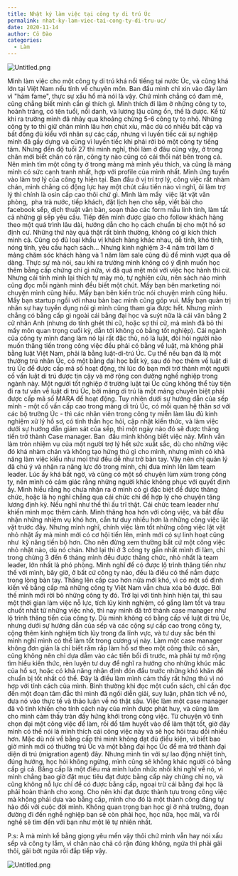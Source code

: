 ```yaml
---
title: Nhật ký làm việc tại công ty di trú Úc
permalink: nhat-ky-lam-viec-tai-cong-ty-di-tru-uc/
date: 2020-11-14
author: Cô Đào
categories:
  - Làm
---
```


![Untitled.png](/images/c9e455d1-f3a8-4cac-937a-0fc0b6e98b3c/Untitled.png)


Mình làm việc cho một công ty di trú khá nổi tiếng tại nước Úc, và cũng khá lớn tại Việt Nam nếu tính về chuyên môn. Ban đầu mình chỉ xin vào đây làm vì "hám fame", thực sự xấu hổ mà nói là vậy. Chứ mình chẳng có đam mê, cũng chẳng biết mình cần gì thích gì. Mình thích đi làm ở những công ty to, hoành tráng, có tên tuổi, nổi danh, và lương lậu cũng ổn, thế là được.
Kể từ khi ra trường mình đã nhảy qua khoảng chừng 5-6 công ty to nhỏ. Những công ty to thì giữ chân mình lâu hơn chút xíu, mặc dù có nhiều bất cập và bất đồng đủ kiểu với nhân sự các cấp, nhưng vì luyến tiếc cái sự nghiệp mình đã gầy dựng và cũng vì luyến tiếc khi phải rời bỏ một công ty tiếng tăm. Nhưng đến độ tuổi 27 thì mình nghĩ, thôi làm ở đâu cũng vậy, ở trong chăn mới biết chăn có rận, công ty nào cũng có cái thối nát bên trong cả. Nên mình tìm một công ty ở trong mảng mà mình yêu thích, và cũng là mảng mình có sức cạnh tranh nhất, hợp với profile của mình nhất. Mình ứng tuyển vào làm trợ lý của công ty hiện tại.
Ban đầu ở vị trí trợ lý, công việc rất nhàm chán, mình chẳng có động lực hay một chút cầu tiến nào vì nghĩ, ôi làm trợ lý thì chính là osin cấp cao thôi chứ gì. Mình làm mấy  việc lặt vặt văn phòng,  pha trà nước, tiếp khách, đặt lịch hẹn cho sếp, viết bài cho facebook sếp, dịch thuật văn bản, soạn thảo các form mẫu linh tinh, làm tất cả những gì sếp yêu cầu.
Tiếp đến mình được giao cho follow khách hàng theo một quá trình lâu dài, hướng dẫn cho họ cách chuẩn bị cho một hồ sơ định cư. Những thứ này quả thật rất bình thường, không có gì kích thích mình cả. Cũng có đủ loại khẩu vị khách hàng khác nhau, dễ tính, khó tính, nóng tính, yêu cầu hạch sách... Nhưng kinh nghiệm 3-4 năm trời làm ở mảng chăm sóc khách hàng và 1 năm làm sale cũng đủ để mình vượt qua dễ dàng.
Thực sự mà nói, sau khi ra trường mình không có ý định muốn học thêm bằng cấp chứng chỉ gì nữa, vì đã quá mệt mỏi với việc học hành thi cử. Nhưng cái tính mình lại thích tự mày mò, tự nghiên cứu, nên sách nào mình cũng đọc mỗi ngành mình đều biết một chút. Mấy bạn bên marketing nói chuyện mình cũng hiểu. Mấy bạn bên kiến trúc nói chuyện mình cũng hiểu. Mấy bạn startup ngồi với nhau bàn bạc mình cũng góp vui. Mấy bạn quản trị nhân sự hay tuyển dụng nói gì mình cũng tham gia được hết. Nhưng mình chẳng có bằng cấp gì ngoài cái bằng đại học và suýt nữa là cái văn bằng 2 cử nhân Anh (nhưng do tính ghét thi cử, hoặc sợ thi cử, mà mình đã bỏ thi mấy môn quan trọng cuối kỳ, dẫn tới không có bằng tốt nghiệp).
Cái ngành của công ty mình đang làm nó lại rất đặc thù, nó là luật, đòi hỏi người nào muốn thăng tiến trong công việc đều phải có bằng về luật, mà không phải bằng luật Việt Nam, phải là bằng luật-di-trú Úc. Cụ thể nếu bạn đã là một thường trú nhân Úc, có một bằng đại học bất kỳ, sau đó học thêm về luật di trú Úc để được cấp mã số hoạt động, thì lúc đó bạn mới trở thành một người cố vấn luật di trú được tin cậy và mở rộng con đường nghề nghiệp trong ngành này. Một người tốt nghiệp ở trường luật tại Úc cũng không thể tùy tiện đi ra tư vấn về luật di trú Úc, bởi mảng di trú là một mảng chuyên biệt phải được cấp mã số MARA để hoạt động.
Tuy nhiên dưới sự hướng dẫn của sếp mình - một cố vấn cấp cao trong mảng di trú Úc, có mối quan hệ thân sơ với các bộ trưởng Úc - thì các nhân viên trong công ty miễn làm lâu đủ kinh nghiệm xử lý hồ sơ, có tinh thần học hỏi, cập nhật kiến thức, và làm việc dưới sự hướng dẫn giám sát của sếp, thì một ngày nào đó sẽ được thăng tiến trở thành Case manager.
Ban  đầu mình không biết việc này. Mình vẫn làm tròn nhiệm vụ của một người trợ lý hết sức xuất sắc, dù cho những việc đó khá nhàm chán và không tạo hứng thú gì cho mình, nhưng mình có khả năng làm việc kiểu như mọi thứ đều dễ như trở bàn tay. Vậy nên chị quản lý đã chú ý và nhận ra năng lực đó trong mình, chị đưa mình lên làm team leader. Lúc ấy khá bất ngờ, và cũng có một số chuyện lùm xùm trong công ty, nên mình có cảm giác rằng những người khác không phục với quyết định ấy. Mình hiểu rằng họ chưa nhận ra ở mình có gì đặc biệt để được thăng chức, hoặc là họ nghĩ chẳng qua cái chức chỉ để hợp lý cho chuyện tăng lương định kỳ. Nếu nghĩ như thế thì ấu trĩ thật.
Cái chức team leader như khiến mình mọc thêm cánh. Mình thăng hoa hơn với công việc, và bắt đầu nhận những nhiệm vụ khó hơn, cần tư duy nhiều hơn là những công việc lặt vặt trước đây. Nhưng mình nghĩ, chính việc làm tốt những công việc lặt vặt nhỏ nhặt ấy mà mình mới có cơ hội tiến lên, mình mới có sự linh hoạt cũng như  kỹ năng tiến bộ hơn. Cho nên đừng xem thường bất cứ một công việc nhỏ nhặt nào, dù nó chán.
Nhớ lại thì ở 3 công ty gần nhất mình đi làm, chỉ trong chừng 3 đến 6 tháng mình đều được thăng chức, nhỏ nhất là team leader, lớn nhất là phó phòng. Mình nghĩ để có được lộ trình thăng tiến như thế với mình, bây giờ, ở bất cứ công ty nào, đều là điều có thể nắm được trong lòng bàn tay. Thăng lên cấp cao hơn nữa mới khó, vì có một số định kiến về bằng cấp mà những công ty Việt Nam vẫn chưa xóa bỏ được. Bởi thế mình mới rời bỏ những công ty đó.
Trở lại với tình hình hiện tại, thì sau một thời gian làm việc nỗ lực, tích lũy kinh nghiệm, cố gắng làm tốt và trau chuốt nhất từ những việc nhỏ, thì nay mình đã trở thành case manager như lộ trình thăng tiến của công ty. Dù mình không có bằng cấp về luật di trú Úc, nhưng dưới sự hướng dẫn của sếp và các cộng sự cấp cao trong công ty, cộng thêm kinh nghiệm tích lũy trong đa lĩnh vực, và tư duy sắc bén thì mình nghĩ mình có thể làm tốt trong cương vị này.
Làm một case manager không đơn giản là chỉ biết răm rắp làm hồ sơ theo một công thức có sẵn, cũng không nên chỉ dựa dẫm vào các tiền bối đi trước, mà phải tự mở rộng tìm hiểu kiến thức, rèn luyện tư duy để nghĩ ra hướng cho những khúc mắc của hồ sơ, hoặc có khả năng nhận định đón đầu trước những khó khăn để chuẩn bị tốt nhất có thể. Đây là điều làm mình cảm thấy rất hứng thú vì nó hợp với tính cách của mình. Bình thường khi đọc một cuốn sách, chỉ cần đọc đến một đoạn tâm đắc thì mình đã ngồi diễn giải, suy luận, phân tích về nó, đưa nó vào thực tế và thảo luận về nó thật sâu. Việc làm một case manager đã vô tình khiến cho tính cách này của mình được phát huy, và cũng làm cho mình cảm thấy tràn đầy hứng khởi trong công việc.
Từ chuyện vô tình chọn đại một công việc để làm, rồi đổ tâm huyết vào để làm thật tốt, giờ đây mình có thể nói là mình thích cái công việc này và sẽ học hỏi trau dồi nhiều hơn. Mặc dù nói về bằng cấp thì mình không đạt đủ điều kiện, vì biết bao giờ mình mới có thường trú Úc và một bằng đại học Úc để mà trở thành đại diện di trú (migration agent) đây. Nhưng mình tin với sự lao động nhiệt tình, đúng hướng, học hỏi không ngừng, mình cũng sẽ không khác người có bằng cấp gì cả.
Bằng cấp là một điều mà mình luôn nhức nhối khi nghĩ về nó, vì mình chẳng bao giờ đặt mục tiêu đạt được bằng cấp này chứng chỉ nọ, và cũng không nỗ lực chỉ để có được bằng cấp, ngoại trừ cái bằng đại học là phải hoàn thành cho xong. Cho nên khi đạt được thành tựu trong công việc mà không phải dựa vào bằng cấp, mình cho đó là một thành công đáng tự hào đối với cuộc đời mình.
Không quan trọng bạn học gì ở nhà trường, đoạn đường đi đến nghề nghiệp bạn sẽ còn phải học, học nữa, học mãi, và rồi nghề sẽ tìm đến với bạn như một lẽ tự nhiên nhất.



P.s: À mà mình kể bằng giọng yêu mến vậy thôi chứ mình vẫn hay nói xấu sếp và công ty lắm, vì chăn nào chả có rận đúng không, ngứa thì phải gãi thôi, gãi bớt ngứa rồi đắp tiếp vậy.


![Untitled.png](/images/c9e455d1-f3a8-4cac-937a-0fc0b6e98b3c/Untitled_1.png)

